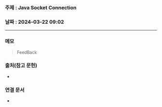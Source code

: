 ### 주제 : Java Socket Connection

### 날짜 : 2024-03-22 09:02
----
### 메모
> FeedBack
> 

### 출처(참고 문헌)
-

### 연결 문서
-
